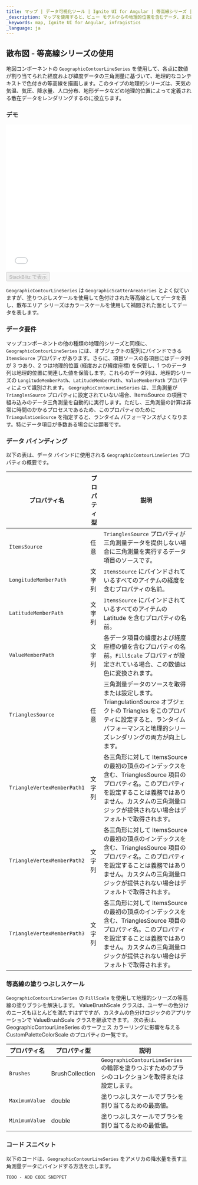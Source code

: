 ```yaml
---
title: マップ | データ可視化ツール | Ignite UI for Angular | 等高線シリーズ | Infragistics
_description: マップを使用すると、ビュー モデルからの地理的位置を含むデータ、またはシェープファイルからロードされた地理空間データを表示できます。詳細については、デモ、依存関係、使用方法、およびツールバーを参照してください。
_keywords: map, Ignite UI for Angular, infragistics
_language: ja
---
```


## 散布図 - 等高線シリーズの使用

地図コンポーネントの `GeographicContourLineSeries` を使用して、各点に数値が割り当てられた経度および緯度データの三角測量に基づいて、地理的なコンテキストで色付きの等高線を描画します。このタイプの地理的シリーズは、天気の気温、気圧、降水量、人口分布、地形データなどの地理的位置によって定義される散在データをレンダリングするのに役立ちます。

### デモ

<div class="sample-container" style="height: 400px">
    <iframe id="geo-map-type-scatter-contour-series-iframe" src='{environment:demosBaseUrl}/maps/geo-map-type-scatter-contour-series' width="100%" height="100%" seamless frameBorder="0" onload="onSampleIframeContentLoaded(this);"></iframe>
</div>
<div>
    <button data-localize="stackblitz" disabled class="stackblitz-btn"   data-iframe-id="geo-map-type-scatter-contour-series-iframe" data-demos-base-url="{environment:demosBaseUrl}">StackBlitz で表示
    </button>
</div>

<div class="divider--half"></div>

`GeographicContourLineSeries` は `GeographicScatterAreaSeries` とよく似ていますが、塗りつぶしスケールを使用して色付けされた等高線としてデータを表し、散布エリア シリーズはカラースケールを使用して補間された面としてデータを表します。

### データ要件

マップコンポーネントの他の種類の地理的シリーズと同様に、`GeographicContourLineSeries` には、オブジェクトの配列にバインドできる `ItemsSource` プロパティがあります。さらに、項目ソースの各項目にはデータ列が 3 つあり、2 つは地理的位置 (経度および緯度座標) を保管し、1 つのデータ列は地理的位置に関連した値を保管します。これらのデータ列は、地理的シリーズの `LongitudeMemberPath`、`LatitudeMemberPath`、`ValueMemberPath` プロパティによって識別されます。
`GeographicContourLineSeries` は、三角測量が `TrianglesSource` プロパティに設定されていない場合、ItemsSource の項目で組み込みのデータ三角測量を自動的に実行します。ただし、三角測量の計算は非常に時間のかかるプロセスであるため、このプロパティのために `TriangulationSource` を指定すると、ランタイム パフォーマンスがよくなります。特にデータ項目が多数ある場合には顕著です。

### データ バインディング

以下の表は、データ バインドに使用される `GeographicContourLineSeries` プロパティの概要です。

| プロパティ名                      | プロパティ型 | 説明                                                                                                                            |
| --------------------------- | ------ | ----------------------------------------------------------------------------------------------------------------------------- |
| `ItemsSource`               | 任意     | `TrianglesSource` プロパティが三角測量データを提供しない場合に三角測量を実行するデータ項目のソースです。                                                                 |
| `LongitudeMemberPath`       | 文字列    | `ItemsSource` にバインドされているすべてのアイテムの経度を含むプロパティの名前。                                                                               |
| `LatitudeMemberPath`        | 文字列    | `ItemsSource` にバインドされているすべてのアイテムの Latitude を含むプロパティの名前。                                                                       |
| `ValueMemberPath`           | 文字列    | 各データ項目の緯度および経度座標の値を含むプロパティの名前。`FillScale` プロパティが設定されている場合、この数値は色に変換されます。                                                      |
| `TrianglesSource`           | 任意     | 三角測量データのソースを取得または設定します。TriangulationSource オブジェクトの Triangles をこのプロパティに設定すると、ランタイムパフォーマンスと地理的シリーズレンダリングの両方が向上します。              |
| `TriangleVertexMemberPath1` | 文字列    | 各三角形に対して ItemsSource の最初の頂点のインデックスを含む、TrianglesSource 項目のプロパティ名。このプロパティを設定することは義務ではありません。カスタムの三角測量ロジックが提供されない場合はデフォルトで取得されます。 |
| `TriangleVertexMemberPath2` | 文字列    | 各三角形に対して ItemsSource の最初の頂点のインデックスを含む、TrianglesSource 項目のプロパティ名。このプロパティを設定することは義務ではありません。カスタムの三角測量ロジックが提供されない場合はデフォルトで取得されます。 |
| `TriangleVertexMemberPath3` | 文字列    | 各三角形に対して ItemsSource の最初の頂点のインデックスを含む、TrianglesSource 項目のプロパティ名。このプロパティを設定することは義務ではありません。カスタムの三角測量ロジックが提供されない場合はデフォルトで取得されます。 |

### 等高線の塗りつぶしスケール

`GeographicContourLineSeries` の `FillScale` を使用して地理的シリーズの等高線の塗りブラシを解決します。
ValueBrushScale クラスは、ユーザーの色分けのニーズもほとんどを満たすはずですが、カスタムの色分けロジックのアプリケーションで ValueBrushScale クラスを継承できます。
次の表は、GeographicContourLineSeries のサーフェス カラーリングに影響を与える CustomPaletteColorScale のプロパティの一覧です。

| プロパティ名         | プロパティ型          | 説明                                                               |
| -------------- | --------------- | ---------------------------------------------------------------- |
| `Brushes`      | BrushCollection | `GeographicContourLineSeries` の輪郭を塗りつぶすためのブラシのコレクションを取得または設定します。 |
| `MaximumValue` | double          | 塗りつぶしスケールでブラシを割り当てるための最高値。                                       |
| `MinimumValue` | double          | 塗りつぶしスケールでブラシを割り当てるための最低値。                                       |

### コード スニペット

以下のコードは、`GeographicContourLineSeries` をアメリカの降水量を表す三角測量データにバインドする方法を示します。

<!-- Angular -->

```html
TODO - ADD CODE SNIPPET
```

```typescript

```
